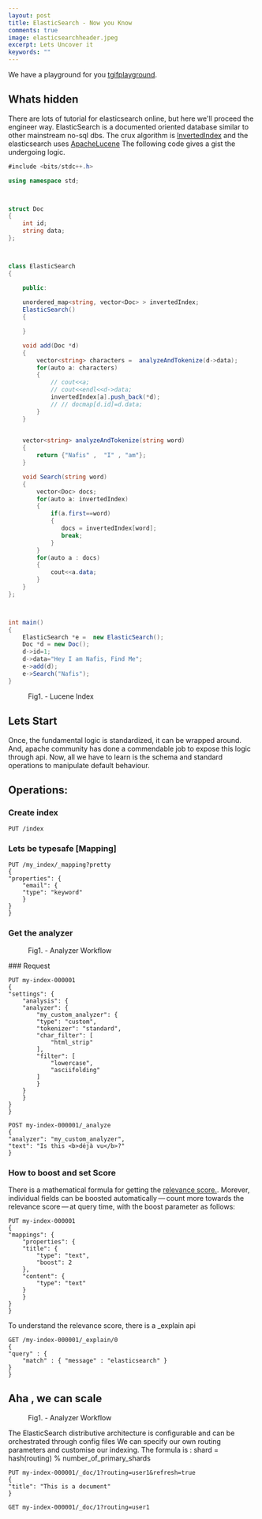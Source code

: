 ```yaml
---
layout: post
title: ElasticSearch - Now you Know
comments: true
image: elasticsearchheader.jpeg
excerpt: Lets Uncover it
keywords: ""
---
```


We have a playground for you [tgifplayground](http://20.106.20.226:9200/).

## Whats hidden

There are lots of tutorial for elasticsearch online, but here we'll proceed the engineer way. ElasticSearch is a documented oriented database similar to other mainstream no-sql dbs. The crux algorithm is [InvertedIndex](https://www.geeksforgeeks.org/inverted-index/) and the elasticsearch uses [ApacheLucene](https://lucene.apache.org/)
The following code gives a gist the undergoing logic.

```cs
#include <bits/stdc++.h>

using namespace std;



struct Doc
{
    int id;
    string data;
};



class ElasticSearch
{

    public:
    
    unordered_map<string, vector<Doc> > invertedIndex;
    ElasticSearch()
    {

    }

    void add(Doc *d)
    {
        vector<string> characters =  analyzeAndTokenize(d->data);
        for(auto a: characters)
        {
            // cout<<a;
            // cout<<endl<<d->data;
            invertedIndex[a].push_back(*d);
            // // docmap[d.id]=d.data;
        }
    }
    

    vector<string> analyzeAndTokenize(string word)
    {
        return {"Nafis" ,  "I" , "am"};
    }

    void Search(string word)
    {
        vector<Doc> docs;
        for(auto a: invertedIndex)
        {
            if(a.first==word)
            {
               docs = invertedIndex[word];
               break;
            }
        }
        for(auto a : docs)
        {
            cout<<a.data;
        }
    }
};



int main()
{
    ElasticSearch *e =  new ElasticSearch();
    Doc *d = new Doc();
    d->id=1;
    d->data="Hey I am Nafis, Find Me";
    e->add(d);
    e->Search("Nafis");
}
``` 

<figure>
  <img src="{{ '/images/elastic-lucene.png' | prepend: site.baseurl }}" alt=""> 
  <figcaption>Fig1. - Lucene Index</figcaption>
</figure>


## Lets Start

Once, the fundamental logic is standardized, it can be wrapped around. And, apache community has done a commendable job to expose this logic through api. 
Now, all we have to learn is the schema and standard operations to manipulate default behaviour.

## Operations: 


### Create index

    PUT /index

### Lets be typesafe [Mapping]

    PUT /my_index/_mapping?pretty
    {
    "properties": {
        "email": {
        "type": "keyword"
        }
    }
    }


### Get the analyzer

<figure>
  <img src="{{ '/images/analyzers.png' | prepend: site.baseurl }}" alt=""> 
  <figcaption>Fig1. - Analyzer Workflow</figcaption>
</figure>
### Request

    PUT my-index-000001
    {
    "settings": {
        "analysis": {
        "analyzer": {
            "my_custom_analyzer": {
            "type": "custom", 
            "tokenizer": "standard",
            "char_filter": [
                "html_strip"
            ],
            "filter": [
                "lowercase",
                "asciifolding"
            ]
            }
        }
        }
    }
    }

    POST my-index-000001/_analyze
    {
    "analyzer": "my_custom_analyzer",
    "text": "Is this <b>déjà vu</b>?"
    }


### How to boost and set Score

There is a mathematical formula for getting the 
[relevance score.](https://www.infoq.com/articles/similarity-scoring-elasticsearch/). Morever,  individual fields can be boosted automatically — count more towards the relevance score — at query time, with the boost parameter as follows:

    PUT my-index-000001
    {
    "mappings": {
        "properties": {
        "title": {
            "type": "text",
            "boost": 2 
        },
        "content": {
            "type": "text"
        }
        }
    }
    }

To understand the relevance score, there is a _explain api



    GET /my-index-000001/_explain/0
    {
    "query" : {
        "match" : { "message" : "elasticsearch" }
    }
    }



## Aha , we can scale
<figure>
  <img src="{{ '/images/clusterelasticsearch.png' | prepend: site.baseurl }}" alt=""> 
  <figcaption>Fig1. - Analyzer Workflow</figcaption>
</figure>

The ElasticSearch distributive architecture is configurable and can be orchestrated through config files
We can specify our own routing parameters and customise our indexing.
The formula is :
shard = hash(routing) % number_of_primary_shards

    PUT my-index-000001/_doc/1?routing=user1&refresh=true 
    {
    "title": "This is a document"
    }

    GET my-index-000001/_doc/1?routing=user1 

